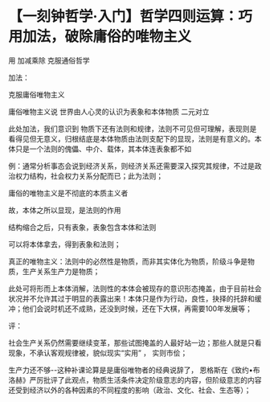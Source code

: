 # 【一刻钟哲学·入门】哲学四则运算：巧用加法，破除庸俗的唯物主义



用 加减乘除 克服通俗哲学



加法：

克服庸俗唯物主义

庸俗唯物主义说 世界由人心灵的认识为表象和本体物质 二元对立



此处加法，我们意识到 物质下还有法则和规律，法则不可见但可理解，表现则是看得见但无意义，归根结底是本体物质由法则支配下的显现，法则是有意义的。本体只是一个法则的傀儡、中介、载体，其本体连表象都不如

例：通常分析事态会说到经济关系，则经济关系还需要深入探究其规律，不过是政治权力结构，社会权力关系分配而已；此为法则；



庸俗的唯物主义是不彻底的本质主义者



故，本体之所以显现，是法则的作用

结构缩合之后，只有表象，表象包含本体和法则

可以将本体拿去，得到表象和法则；



真正的唯物主义：法则中的必然性是物质，而非其实体化为物质，阶级斗争是物质，生产关系生产力是物质；



此处可将形而上本体消解，法则性的本体会被现存的意识形态掩盖，由于目前社会状况并不允许其过于明显的表露出来！本体只是作为行动，良性，抉择的托辞和缓冲；他们会说时机还不成熟，还没到时候，还在下大棋，再需要100年发展等；





评：



社会生产关系仍然需要继续变革，那些试图掩盖的人最好站一边；那些人就是只看现象，不承认客观规律被，貌似现实“实用” ， 实则市侩；

 

生产力还不够--这种补课论算是是庸俗唯物者的经典说辞了， 恩格斯在《致约•布洛赫》严厉批评了此观点，物质生活条件决定阶级意志的内容，但阶级意志的内容还受到经济以外的各种因素的不同程度的影响（政治、文化、社会、生态等）；